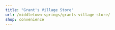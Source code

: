 ```yaml
---
title: "Grant's Village Store"
url: /middletown-springs/grants-village-store/
shop: convenience
---
```

